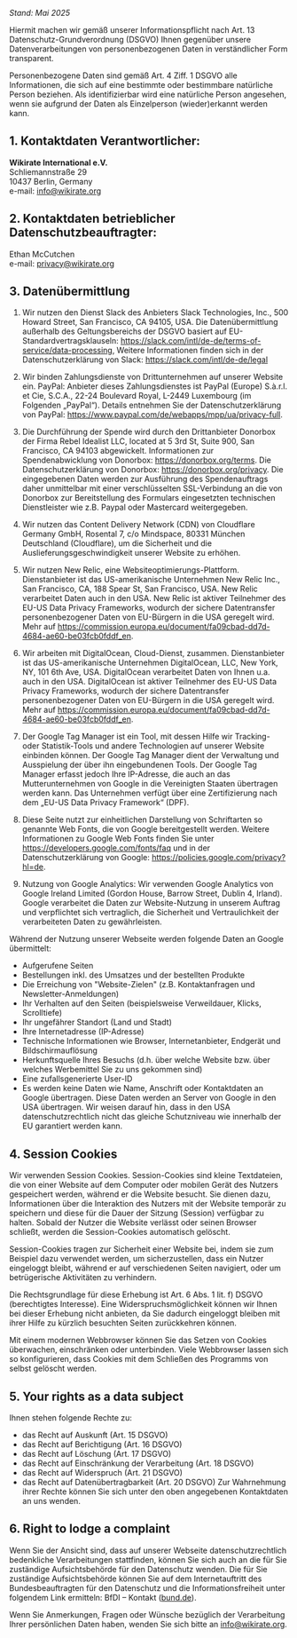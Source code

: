 _Stand: Mai 2025_

Hiermit machen wir gemäß unserer Informationspflicht nach Art. 13 Datenschutz-Grundverordnung (DSGVO) Ihnen gegenüber unsere Datenverarbeitungen von personenbezogenen Daten in verständlicher Form transparent.

Personenbezogene Daten sind gemäß Art. 4 Ziff. 1 DSGVO alle Informationen, die sich auf eine bestimmte oder bestimmbare natürliche Person beziehen. Als identifizierbar wird eine natürliche Person angesehen, wenn sie aufgrund der Daten als Einzelperson (wieder)erkannt werden kann.

## 1. Kontaktdaten Verantwortlicher:

**Wikirate International e.V.**<br>
Schliemannstraße 29<br>
10437 Berlin, Germany <br>
e-mail: [info@wikirate.org](mailto:info@wikirate.org)

## 2. Kontaktdaten betrieblicher Datenschutzbeauftragter:

Ethan McCutchen<br>
e-mail: [privacy@wikirate.org](mailto:privacy@wikirate.org) 

## 3. Datenübermittlung

1. Wir nutzen den Dienst Slack des Anbieters Slack Technologies, Inc., 500 Howard Street, San Francisco, CA 94105, USA. Die Datenübermittlung außerhalb des Geltungsbereichs der DSGVO basiert auf EU-Standardvertragsklauseln: https://slack.com/intl/de-de/terms-of-service/data-processing, Weitere Informationen finden sich in der Datenschutzerklärung von Slack: https://slack.com/intl/de-de/legal 

2. Wir binden Zahlungsdienste von Drittunternehmen auf unserer Website ein. PayPal: Anbieter dieses Zahlungsdienstes ist PayPal (Europe) S.à.r.l. et Cie, S.C.A., 22-24 Boulevard Royal, L-2449 Luxembourg (im Folgenden „PayPal“). Details entnehmen Sie der Datenschutzerklärung von PayPal: https://www.paypal.com/de/webapps/mpp/ua/privacy-full.

3. Die Durchführung der Spende wird durch den Drittanbieter Donorbox der Firma Rebel Idealist LLC, located at 5 3rd St, Suite 900, San Francisco, CA 94103 abgewickelt. Informationen zur Spendenabwicklung von Donorbox: https://donorbox.org/terms. Die Datenschutzerklärung von Donorbox: https://donorbox.org/privacy. Die eingegebenen Daten werden zur Ausführung des Spendenauftrags daher unmittelbar mit einer verschlüsselten SSL-Verbindung an die von Donorbox zur Bereitstellung des Formulars eingesetzten technischen Dienstleister wie z.B. Paypal oder Mastercard weitergegeben.

4. Wir nutzen das Content Delivery Network (CDN) von Cloudflare Germany GmbH, Rosental 7, c/o Mindspace, 80331 München Deutschland (Cloudflare), um die Sicherheit und die Auslieferungsgeschwindigkeit unserer Website zu erhöhen. 

5. Wir nutzen New Relic, eine Websiteoptimierungs-Plattform. Dienstanbieter ist das US-amerikanische Unternehmen New Relic Inc., San Francisco, CA, 188 Spear St, San Francisco, USA. New Relic verarbeitet Daten auch in den USA. New Relic ist aktiver Teilnehmer des EU-US Data Privacy Frameworks, wodurch der sichere Datentransfer personenbezogener Daten von EU-Bürgern in die USA geregelt wird. Mehr auf https://commission.europa.eu/document/fa09cbad-dd7d-4684-ae60-be03fcb0fddf_en.

6. Wir arbeiten mit DigitalOcean, Cloud-Dienst, zusammen. Dienstanbieter ist das US-amerikanische Unternehmen DigitalOcean, LLC, New York, NY, 101 6th Ave, USA. DigitalOcean verarbeitet Daten von Ihnen u.a. auch in den USA. DigitalOcean ist aktiver Teilnehmer des EU-US Data Privacy Frameworks, wodurch der sichere Datentransfer personenbezogener Daten von EU-Bürgern in die USA geregelt wird. Mehr auf https://commission.europa.eu/document/fa09cbad-dd7d-4684-ae60-be03fcb0fddf_en.

7. Der Google Tag Manager ist ein Tool, mit dessen Hilfe wir Tracking- oder Statistik-Tools und andere Technologien auf unserer Website einbinden können. Der Google Tag Manager dient der Verwaltung und Ausspielung der über ihn eingebundenen Tools. Der Google Tag Manager erfasst jedoch Ihre IP-Adresse, die auch an das Mutterunternehmen von Google in die Vereinigten Staaten übertragen werden kann. Das Unternehmen verfügt über eine Zertifizierung nach dem „EU-US Data Privacy Framework“ (DPF).

8. Diese Seite nutzt zur einheitlichen Darstellung von Schriftarten so genannte Web Fonts, die von Google bereitgestellt werden. Weitere Informationen zu Google Web Fonts finden Sie unter https://developers.google.com/fonts/faq und in der Datenschutzerklärung von Google: https://policies.google.com/privacy?hl=de.

9. Nutzung von Google Analytics: Wir verwenden Google Analytics von Google Ireland Limited (Gordon House, Barrow Street, Dublin 4, Irland). Google verarbeitet die Daten zur Website-Nutzung in unserem Auftrag und verpflichtet sich vertraglich, die Sicherheit und Vertraulichkeit der verarbeiteten Daten zu gewährleisten.

Während der Nutzung unserer Webseite werden folgende Daten an Google übermittelt:

- Aufgerufene Seiten
- Bestellungen inkl. des Umsatzes und der bestellten Produkte
- Die Erreichung von "Website-Zielen" (z.B. Kontaktanfragen und Newsletter-Anmeldungen)
- Ihr Verhalten auf den Seiten (beispielsweise Verweildauer, Klicks, Scrolltiefe)
- Ihr ungefährer Standort (Land und Stadt)
- Ihre Internetadresse (IP-Adresse)
- Technische Informationen wie Browser, Internetanbieter, Endgerät und Bildschirmauflösung
- Herkunftsquelle Ihres Besuchs (d.h. über welche Website bzw. über welches Werbemittel Sie zu uns gekommen sind)
- Eine zufallsgenerierte User-ID
- Es werden keine Daten wie Name, Anschrift oder Kontaktdaten an Google übertragen.
Diese Daten werden an Server von Google in den USA übertragen. Wir weisen darauf hin, dass in den USA datenschutzrechtlich nicht das gleiche Schutzniveau wie innerhalb der EU garantiert werden kann.

## 4. Session Cookies

Wir verwenden Session Cookies. Session-Cookies sind kleine Textdateien, die von einer Website auf dem Computer oder mobilen Gerät des Nutzers gespeichert werden, während er die Website besucht. Sie dienen dazu, Informationen über die Interaktion des Nutzers mit der Website temporär zu speichern und diese für die Dauer der Sitzung (Session) verfügbar zu halten. Sobald der Nutzer die Website verlässt oder seinen Browser schließt, werden die Session-Cookies automatisch gelöscht.

Session-Cookies tragen zur Sicherheit einer Website bei, indem sie zum Beispiel dazu verwendet werden, um sicherzustellen, dass ein Nutzer eingeloggt bleibt, während er auf verschiedenen Seiten navigiert, oder um betrügerische Aktivitäten zu verhindern.

Die Rechtsgrundlage für diese Erhebung ist Art. 6 Abs. 1 lit. f) DSGVO (berechtigtes Interesse). Eine Widerspruchsmöglichkeit können wir Ihnen bei dieser Erhebung nicht anbieten, da Sie dadurch eingeloggt bleiben mit ihrer Hilfe zu kürzlich besuchten Seiten zurückkehren können.

Mit einem modernen Webbrowser können Sie das Setzen von Cookies überwachen, einschränken oder unterbinden. Viele Webbrowser lassen sich so konfigurieren, dass Cookies mit dem Schließen des Programms von selbst gelöscht werden.
## 5. Your rights as a data subject

Ihnen stehen folgende Rechte zu:

- das Recht auf Auskunft (Art. 15 DSGVO)
- das Recht auf Berichtigung (Art. 16 DSGVO)
- das Recht auf Löschung (Art. 17 DSGVO)
- das Recht auf Einschränkung der Verarbeitung (Art. 18 DSGVO)
- das Recht auf Widerspruch (Art. 21 DSGVO)
- das Recht auf Datenübertragbarkeit (Art. 20 DSGVO)
Zur Wahrnehmung ihrer Rechte können Sie sich unter den oben angegebenen Kontaktdaten an uns wenden.

## 6. Right to lodge a complaint

Wenn Sie der Ansicht sind, dass auf unserer Webseite datenschutzrechtlich bedenkliche Verarbeitungen stattfinden, können Sie sich auch an die für Sie zuständige Aufsichtsbehörde für den Datenschutz wenden. Die für Sie zuständige Aufsichtsbehörde können Sie auf dem Internetauftritt des Bundesbeauftragten für den Datenschutz und die Informationsfreiheit unter folgendem Link ermitteln: BfDI – Kontakt ([bund.de](https://bund.de)).

Wenn Sie Anmerkungen, Fragen oder Wünsche bezüglich der Verarbeitung Ihrer persönlichen Daten haben, wenden Sie sich bitte an [info@wikirate.org](mailto:info@wikirate.org).
